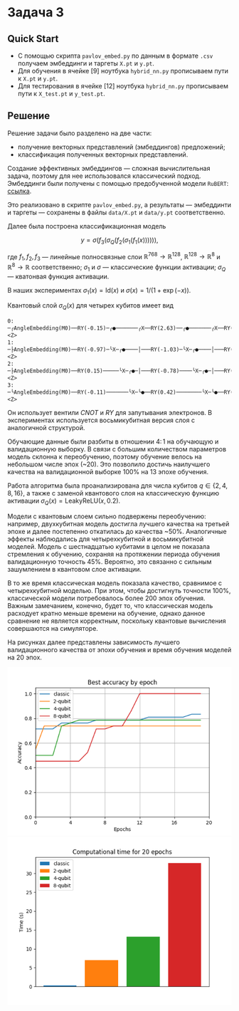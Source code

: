 # Задача 3

## Quick Start

* С помощью скрипта `pavlov_embed.py` по данным в формате `.csv` получаем эмбеддинги и таргеты `X.pt` и `y.pt`.
* Для обучения в ячейке \[9\] ноутбука `hybrid_nn.py` прописываем пути к `X.pt` и `y.pt`.
* Для тестирования в ячейке \[12\] ноутбука `hybrid_nn.py` прописываем пути к `X_test.pt` и `y_test.pt`.

## Решение

Решение задачи было разделено на две части:

* получение векторных представлений (эмбеддингов) предложений;
* классификация полученных векторных представлений.

Создание эффективных эмбеддингов — сложная вычислительная задача, поэтому для нее использовался классический подход. Эмбеддинги были получены с помощью предобученной модели `RuBERT`: [ссылка](https://huggingface.co/DeepPavlov/rubert-base-cased-sentence).

Это реализовано в скрипте `pavlov_embed.py`, а результаты — эмбеддинти и таргеты — сохранены в файлы `data/X.pt` и `data/y.pt` соответственно.

Далее была построена классификационная модель

$$y = \sigma(f_3(\sigma_Q(f_2(\sigma_1(f_1(x)))))),$$

где $f_1, f_2, f_3$ — линейные полносвязные слои $\mathbb{R}^{768} \to \mathbb{R}^{128}$, $\mathbb{R}^{128} \to \mathbb{R}^8$ и $\mathbb{R}^8 \to \mathbb{R}$ соответственно; $\sigma_1$ и $\sigma$ — классические функции активации; $\sigma_Q$ — кватонвая функция активации.

В наших экспериментах $\sigma_1(x) = \mathrm{Id}(x)$ и $\sigma(x) = 1 / (1 + \exp(-x))$.

Квантовый слой $\sigma_Q(x)$ для четырех кубитов имеет вид
```
0: ─╭AngleEmbedding(M0)──RY(-0.15)─╭●───────╭X──RY(2.63)──╭●───────╭X──RY(0.87)─╭●───────╭X───RY(0.29)──╭●───────╭X─┤  <Z>
1: ─├AngleEmbedding(M0)──RY(-0.97)─╰X─╭●────│───RY(-1.03)─╰X─╭●────│───RY(2.29)─╰X─╭●────│────RY(0.90)──╰X─╭●────│──┤  <Z>
2: ─├AngleEmbedding(M0)──RY(0.15)─────╰X─╭●─│───RY(-0.78)────╰X─╭●─│───RY(1.62)────╰X─╭●─│────RY(-0.61)────╰X─╭●─│──┤  <Z>
3: ─╰AngleEmbedding(M0)──RY(-0.11)───────╰X─╰●──RY(0.42)────────╰X─╰●──RY(0.82)───────╰X─╰●───RY(-0.32)───────╰X─╰●─┤  <Z>
```

Он использует вентили $\mathit{CNOT}$ и $\mathit{RY}$ для запутывания электронов. В экспериментах используется восьмикубитная версия слоя с аналогичной структурой.

Обучающие данные были разбиты в отношении $4\colon 1$ на обучающую и валидационную выборку. В связи с большим количеством параметров модель склонна к переобучению, поэтому обучение велось на небольшом числе эпох (~20). Это позволило достичь наилучшего качества на валидационной выборке 100% на 13 эпохе обучения.

Работа алгоритма была проанализирована для числа кубитов $q \in \{2, 4, 8, 16\}$, а также с заменой квантового слоя на классическую функцию активации $\sigma_Q(x) = \mathrm{LeakyReLU}(x, 0.2)$.

Модели с квантовым слоем сильно подвержены переобучению: например, двухкубитная модель достигла лучшего качества на третьей эпохе и далее постепенно откатилась до качества ~50%. Аналогичные эффекты наблюдались для четырехкубитной и восьмикубитной моделей. Модель с шестнадцатью кубитами в целом не показала стремления к обучению, сохраняя на протяжении периода обучения валидационную точность 45%. Вероятно, это связанно с сильным зашумлением в квантовом слое активации.

В то же время классическая модель показала качество, сравнимое с четырехкубитной моделью. При этом, чтобы достигнуть точности 100%, классической модели потребовалось более 200 эпох обучения. Важным замечанием, конечно, будет то, что классическая модель расходует кратно меньше времени на обучение, однако данное сравнение не является корректным, поскольку квантовые вычисления совершаются на симуляторе.

На рисунках далее представлены зависимость лучшего валидационного качества от эпохи обучения и время обучения моделей на 20 эпох.

![img1](./images/accuracy.png)
![img2](./images/time.png)
